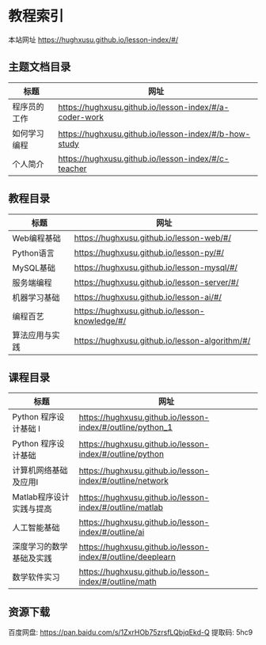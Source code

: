 # 教程索引

本站网址 https://hughxusu.github.io/lesson-index/#/

## 主题文档目录

| 标题         | 网址                                                   |
| ------------ | ------------------------------------------------------ |
| 程序员的工作 | https://hughxusu.github.io/lesson-index/#/a-coder-work |
| 如何学习编程 | https://hughxusu.github.io/lesson-index/#/b-how-study  |
| 个人简介     | https://hughxusu.github.io/lesson-index/#/c-teacher    |

## 教程目录

| 标题           | 网址                                           |
| -------------- | ---------------------------------------------- |
| Web编程基础    | https://hughxusu.github.io/lesson-web/#/       |
| Python语言     | https://hughxusu.github.io/lesson-py/#/        |
| MySQL基础      | https://hughxusu.github.io/lesson-mysql/#/     |
| 服务端编程     | https://hughxusu.github.io/lesson-server/#/    |
| 机器学习基础   | https://hughxusu.github.io/lesson-ai/#/        |
| 编程百艺       | https://hughxusu.github.io/lesson-knowledge/#/ |
| 算法应用与实践 | https://hughxusu.github.io/lesson-algorithm/#/ |

## 课程目录

| 标题                     | 网址                                                        |
| ------------------------ | ----------------------------------------------------------- |
| Python 程序设计基础 I    | https://hughxusu.github.io/lesson-index/#/outline/python_1  |
| Python 程序设计基础      | https://hughxusu.github.io/lesson-index/#/outline/python    |
| 计算机网络基础及应用Ⅰ    | https://hughxusu.github.io/lesson-index/#/outline/network   |
| Matlab程序设计实践与提高 | https://hughxusu.github.io/lesson-index/#/outline/matlab    |
| 人工智能基础             | https://hughxusu.github.io/lesson-index/#/outline/ai        |
| 深度学习的数学基础及实践 | https://hughxusu.github.io/lesson-index/#/outline/deeplearn |
| 数学软件实习             | https://hughxusu.github.io/lesson-index/#/outline/math      |

## 资源下载

百度网盘: https://pan.baidu.com/s/1ZxrHOb75zrsfLQbjqEkd-Q 提取码: 5hc9 

